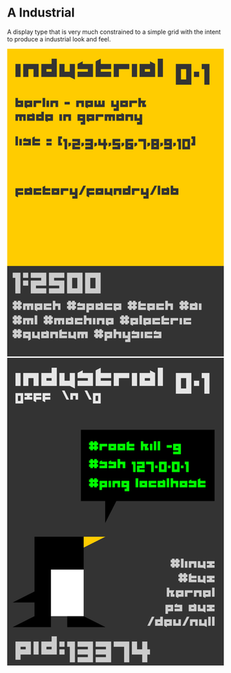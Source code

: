 # A Industrial

A display type that is very much constrained to a simple grid with the intent
to produce a industrial look and feel.

![Basic poster](img/basic.png)![Tux poster](img/tux.png)
